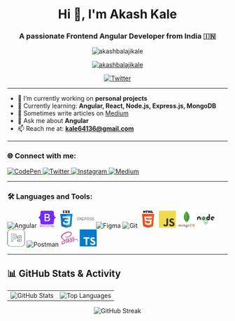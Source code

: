 <h1 align="center">Hi 👋, I'm Akash Kale</h1>
<h3 align="center">A passionate Frontend Angular Developer from India 🇮🇳</h3>

<p align="center">
  <img src="https://komarev.com/ghpvc/?username=akashbalajikale&label=Profile%20views&color=0e75b6&style=flat" alt="akashbalajikale" />
</p>

<p align="center">
  <a href="https://github.com/ryo-ma/github-profile-trophy">
    <img src="https://github-profile-trophy.vercel.app/?username=akashbalajikale&theme=tokyonight&row=1&column=7" alt="akashbalajikale" />
  </a>
</p>

<p align="center">
  <a href="https://twitter.com/kale64136" target="blank">
    <img src="https://img.shields.io/twitter/follow/kale64136?logo=twitter&style=for-the-badge" alt="Twitter" />
  </a>
</p>

---

- 🔭 I’m currently working on **personal projects**
- 🌱 Currently learning: **Angular, React, Node.js, Express.js, MongoDB**
- 📝 Sometimes write articles on [Medium](https://medium.com/@kale64136)
- 💬 Ask me about **Angular**
- 📫 Reach me at: **kale64136@gmail.com**

---

<h3 align="left">🌐 Connect with me:</h3>
<p align="left">
  <a href="https://codepen.io/ak313918" target="_blank">
    <img src="https://img.shields.io/badge/CodePen-000000?style=for-the-badge&logo=codepen&logoColor=white" alt="CodePen" />
  </a>
  
  <a href="https://twitter.com/kale64136" target="_blank">
    <img src="https://img.shields.io/badge/Twitter-1DA1F2?style=for-the-badge&logo=twitter&logoColor=white" alt="Twitter" />
  </a>
  
  <a href="https://instagram.com/sky__1311" target="_blank">
    <img src="https://img.shields.io/badge/Instagram-E4405F?style=for-the-badge&logo=instagram&logoColor=white" alt="Instagram" />
  </a>
  
  <a href="https://medium.com/@kale64136" target="_blank">
    <img src="https://img.shields.io/badge/Medium-12100E?style=for-the-badge&logo=medium&logoColor=white" alt="Medium" />
  </a>
</p>


---

### 🛠️ Languages and Tools:
<p align="left">
  <img src="https://angular.io/assets/images/logos/angular/angular.svg" alt="Angular" width="40" height="40"/>
  <img src="https://raw.githubusercontent.com/devicons/devicon/master/icons/bootstrap/bootstrap-plain-wordmark.svg" alt="Bootstrap" width="40" height="40"/>
  <img src="https://raw.githubusercontent.com/devicons/devicon/master/icons/css3/css3-original-wordmark.svg" alt="CSS3" width="40" height="40"/>
  <img src="https://raw.githubusercontent.com/devicons/devicon/master/icons/express/express-original-wordmark.svg" alt="Express" width="40" height="40"/>
  <img src="https://www.vectorlogo.zone/logos/figma/figma-icon.svg" alt="Figma" width="40" height="40"/>
  <img src="https://www.vectorlogo.zone/logos/git-scm/git-scm-icon.svg" alt="Git" width="40" height="40"/>
  <img src="https://raw.githubusercontent.com/devicons/devicon/master/icons/html5/html5-original-wordmark.svg" alt="HTML5" width="40" height="40"/>
  <img src="https://raw.githubusercontent.com/devicons/devicon/master/icons/javascript/javascript-original.svg" alt="JavaScript" width="40" height="40"/>
  <img src="https://raw.githubusercontent.com/devicons/devicon/master/icons/mongodb/mongodb-original-wordmark.svg" alt="MongoDB" width="40" height="40"/>
  <img src="https://raw.githubusercontent.com/devicons/devicon/master/icons/nodejs/nodejs-original-wordmark.svg" alt="Node.js" width="40" height="40"/>
  <img src="https://raw.githubusercontent.com/devicons/devicon/master/icons/photoshop/photoshop-line.svg" alt="Photoshop" width="40" height="40"/>
  <img src="https://www.vectorlogo.zone/logos/getpostman/getpostman-icon.svg" alt="Postman" width="40" height="40"/>
  <img src="https://raw.githubusercontent.com/devicons/devicon/master/icons/sass/sass-original.svg" alt="SASS" width="40" height="40"/>
  <img src="https://raw.githubusercontent.com/devicons/devicon/master/icons/typescript/typescript-original.svg" alt="TypeScript" width="40" height="40"/>
</p>

---

## 📊 GitHub Stats & Activity

<table>
  <tr>
    <td>
      <img src="https://github-readme-stats.vercel.app/api?username=akashbalajikale&show_icons=true&theme=tokyonight&hide_border=true&locale=en" alt="GitHub Stats" />
    </td>
    <td>
      <img src="https://github-readme-stats.vercel.app/api/top-langs?username=akashbalajikale&show_icons=true&locale=en&layout=compact&theme=tokyonight&hide_border=true" alt="Top Languages" />
    </td>
  </tr>
</table>

<p align="center">
  <img src="https://streak-stats.demolab.com/?user=akashbalajikale&theme=tokyonight&hide_border=true" alt="GitHub Streak" />
</p>
